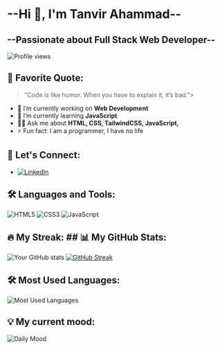 #                                           --Hi 👋, I'm Tanvir Ahammad--
##                                 --Passionate about Full Stack Web Developer--

![Profile views](https://komarev.com/ghpvc/?username=tanvirGHD)

## 📖 Favorite Quote:
> "Code is like humor. When you have to explain it, it’s bad."> 

- 🔭 I’m currently working on **Web Development**
- 🌱 I’m currently learning **JavaScript**
- 👨‍💻 Ask me about **HTML, CSS, TailwindCSS, JavaScript,**
- ⚡ Fun fact: I am a programmer, I have no life

## 🤝 Let's Connect:
- [![LinkedIn](https://img.shields.io/badge/LinkedIn-0077B5?style=flat&logo=linkedin&logoColor=white)](https:www.linkedin.com/in/tanvir-ahammad012)

## 🛠 Languages and Tools:
![HTML5](https://img.shields.io/badge/-HTML5-05122A?style=flat&logo=html5)
![CSS3](https://img.shields.io/badge/-CSS3-05122A?style=flat&logo=css3)
![JavaScript](https://img.shields.io/badge/-JavaScript-05122A?style=flat&logo=javascript) 

## 🔥 My Streak:                                                                                                        ## 📊 My GitHub Stats:
![Your GitHub stats](https://github-readme-stats.vercel.app/api?username=tanvirGHD&show_icons=true&theme=radical) 
[![GitHub Streak](https://github-readme-streak-stats.herokuapp.com/?user=tanvirGHD&theme=highcontrast)](https://git.io/streak-stats) 

## 🛠 Most Used Languages:
![Most Used Languages](https://github-readme-stats.vercel.app/api/top-langs/?username=tanvirGHD&layout=compact&theme=dark&langs_count=5)


## 💡 My current mood: 
![Daily Mood](https://img.shields.io/badge/Mood-Coding%20like%20crazy-blue?style=for-the-badge)

